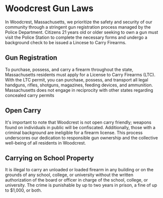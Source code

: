 # Woodcrest Gun Laws

In Woodcrest, Massachusetts, we prioritize the safety and security of our community through a stringent gun registration process managed by the Police Department. Citizens 21 years old or older seeking to own a gun must visit the Police Station to complete the necessary forms and undergo a background check to be issued a Lincese to Carry Firearms.


## Gun Registration

To purchase, possess, and carry a firearm throughout the state, Massachusetts residents must apply for a License to Carry Firearms (LTC). With the LTC permit, you can purchase, possess, and transport all legal handguns, rifles, shotguns, magazines, feeding devices, and ammunition.  Massachusetts does not engage in reciprocity with other states regarding concealed carry permits

## Open Carry

It's important to note that Woodcrest is not open carry friendly; weapons found on individuals in public will be confiscated. Additionally, those with a criminal background are ineligible for a firearm license. This process underscores our dedication to responsible gun ownership and the collective well-being of all residents in Woodcrest.

## Carrying on School Property

It is illegal to carry an unloaded or loaded firearm in any building or on the grounds of any school, college, or university without the written authorization of the board or officer in charge of the school, college, or university.  The crime is punishable by up to two years in prison, a fine of up to $1,000, or both.
